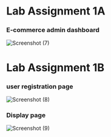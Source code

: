 <h1>Lab Assignment 1A</h1>
<h3>E-commerce admin dashboard</h3>

![Screenshot (7)](https://github.com/user-attachments/assets/84398798-481f-415c-bd44-3064df04374a)



<h1>Lab Assignment 1B</h1>
<h3>user registration page</h3>

![Screenshot (8)](https://github.com/user-attachments/assets/d841c48d-78f8-4abf-a63d-8a30050bd825)

<h3>Display page</h3>

![Screenshot (9)](https://github.com/user-attachments/assets/23795979-cd60-4018-bd8a-cc492cf1b462)
